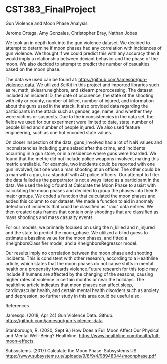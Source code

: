 # CST383_FinalProject
Gun Violence and Moon Phase Analysis

Jerome Ortega, Amy Gonzales, Christopher Bray, Nathan Jobes


We took an in depth look into the gun violence dataset. We decided to attempt to determine if moon phases had any correlation with incidences of gun violence. We thought if we could predict this with any accuracy then it would imply a relationship between deviant behavior and the phase of the moon. We also decided to attempt to predict the number of casualties based on the moon phase.

The data we used can be found at: https://github.com/jamesqo/gun-violence-data. We utilized SciKit in this project and imported libraries such as re, math, sklearn.neighbors, and sklearn.preprocessing. The dataset included an incident ID, the date of occurence, the state of the shooting with city or county, number of killed, number of injured, and information about the guns used in the attack. It also provided data regarding the participants in the attack such as gender, age, name, and whether they were victims or suspects. Due to the inconsistencies in the data set, the fields we used for our experiment were limited to date, state, number of people killed and number of people injured. We also used feature engineering, such as one hot encoded state values. 

On closer inspection of the data, guns_involved had a lot of NaN values and inconsistencies including guns seized after the crime, and incidents occurring in a gun store, or in a residence where guns were hoarded. We found that the metric did not include police weapons involved, making this metric unreliable. For example, two incidents could be reported with one gun involved, but one was a man shooting at an officer. The other could be a man with a gun, in a standoff with 40 police officers. Our attempt to filter the data failed as the perpetrator is not always listed as a participant in the data.
We used the logic found at Calculate the Moon Phase to assist with calculating the moon phases and decided to group the phases into their 8 major groups. We coded a function that calculated the moon phases and added this column to our dataset. We made a function to aid in anomaly detection of incidents that could be classified as "raid" data entries. We then created data frames that contain only shootings that are classified as mass shootings and mass casualty events. 

For our models, we primarily focused on using the n_killed and n_injured and the state to predict the moon_phase. We utilized a blind guess to estimate a baseline value for the moon phases, and fitted a KneighborsClassifier model, and a KneighborsRegressor model.

Our results imply no correlation between the moon phase and shooting incidents. This is consistent with other research, according to a Healthline article, which states that the moon phases do not cause shifts in mental health or a propensity towards violence.Future research for this topic may include if humans are affected by the changing of the seasons, causing higher rates of violence in certain months or near the holidays. The healthline article indicates that moon phases can affect sleep, cardiovascular health, and certain mental health disorders such as anxiety and depression, so further study in this area could be useful also.


References

Jamesqo. (2018, Apr 24) Gun Violence Data. Github. https://github.com/jamesqo/gun-violence-data

Stanborough, R. (2020, Sept 9.) How Does a Full Moon Affect Our Physical and Mental Well-Being? Healthline. https://www.healthline.com/health/full-moon-effects. 

Subsystems. (2017) Calculate the Moon Phase. Subsystems.US. https://www.subsystems.us/uploads/9/8/9/4/98948044/moonphase.pdf


